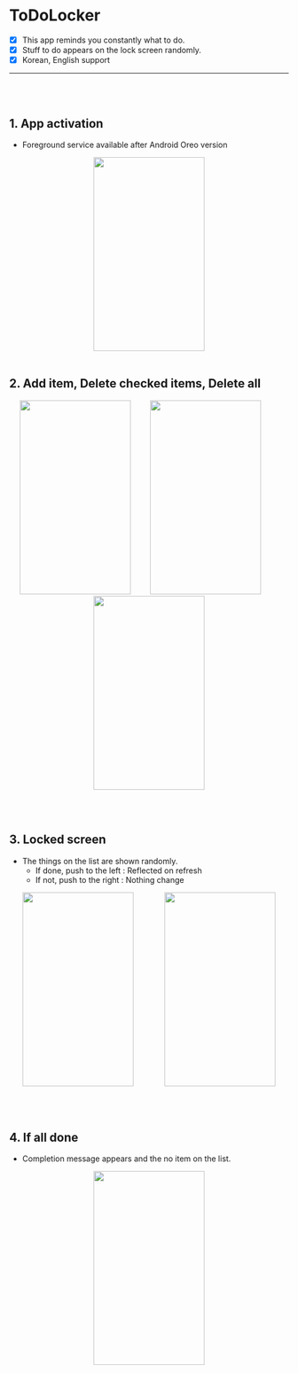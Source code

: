# ToDoLocker

- [x] This app reminds you constantly what to do.
- [x] Stuff to do appears on the lock screen randomly.
- [x] Korean, English support

----
<br><br>
 
## 1. App activation
* Foreground service available after Android Oreo version
<p align="center">
<img src = "https://user-images.githubusercontent.com/29934506/77386153-7f519e00-6dcd-11ea-9800-c6f9b94ef16e.gif" width=200 height =350/>
<br><br>

## 2. Add item, Delete checked items, Delete all
<p align="center">
<img src = "https://user-images.githubusercontent.com/29934506/77386375-0141c700-6dce-11ea-9230-57f49105b7bd.gif" width=200 height =350/> &nbsp &nbsp &nbsp &nbsp <img src = "https://user-images.githubusercontent.com/29934506/77386451-27fffd80-6dce-11ea-87dc-0c6f069adfed.gif" width=200 height =350/> &nbsp &nbsp &nbsp &nbsp <img src = "https://user-images.githubusercontent.com/29934506/77386465-32ba9280-6dce-11ea-8aef-d0455f095491.gif" width=200 height =350/>

<br><br>

## 3. Locked screen 
* The things on the list are shown randomly.
  * If done, push to the left :  Reflected on refresh
  * If not, push to the right : Nothing change
<p align="center">
<img src = "https://user-images.githubusercontent.com/29934506/77386090-60eba280-6dcd-11ea-8343-7d97a98ffafb.gif" width=200 height =350/>&nbsp &nbsp &nbsp &nbsp &nbsp &nbsp &nbsp <img src = "https://user-images.githubusercontent.com/29934506/77429613-48a37400-6e1d-11ea-9439-6dff0474a9df.gif" width=200 height =350/>

<br><br>

## 4. If all done
 * Completion message appears and the no item on the list.
 <p align="center">
<img src = "https://user-images.githubusercontent.com/29934506/77386501-4c5bda00-6dce-11ea-913e-a4b6217c0579.gif" width=200 height =350/>

